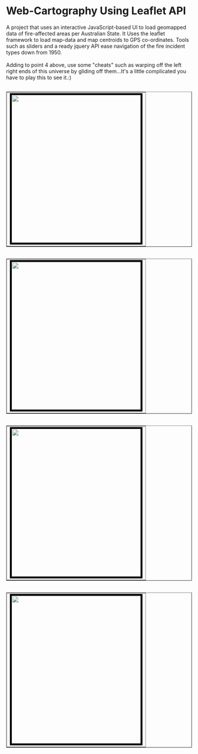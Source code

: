 # Web-Cartography Using Leaflet API
A project that uses an interactive JavaScript-based UI to load geomapped data of fire-affected areas per Australian State. 
It Uses the leaflet framework to load map-data and map
centroids to GPS co-ordinates. Tools such as sliders and a ready jquery API ease navigation of the fire incident types down from 1950.
<br /><br />Adding to point 4 above, use some "cheats" such as warping off the left right ends of this universe by gliding off them...It's a little complicated you have to play this to see it.:)

<table  border="1" align="left"><tr><td><img style="border:5px solid black;" src="/Screenshot_2020-08-10-04-07-23-37.png" width="350" height="400"></td></tr></table><table  border="1" align="left"><tr><td><img style="border:5px solid black;" src="/Screenshot_2020-08-10-03-44-55-79.png" width="350" height="400"></td></tr></table><br/><br/><br/>
<table  border="1" align="left"><tr><td><img style="border:5px solid black;" src="/Screenshot_2020-08-10-04-41-31-96.png" width="350" height="400"></td></tr></table>
<table  border="1" align="left"><tr><td><img style="border:5px solid black;" src="/Screenshot_2020-08-10-18-52-32-18.png" width="350" height="400"></td></tr></table>
<br/><br/>
